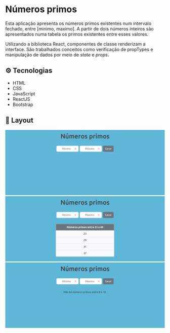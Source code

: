 # Números primos

Esta aplicação apresenta os números primos existentes num intervalo fechado, entre [minimo, maximo]. A partir de dois números inteiros são apresentados numa tabela os primos existentes entre esses valores.

Utilizando a biblioteca React, componentes de classe renderizam a interface. São trabalhados conceitos como verificação de propTypes e manipulação de dados por meio de *state* e *props*.

##  :gear: Tecnologias

- HTML
- CSS
- JavaScript
- ReactJS
- Bootstrap

##  :art: Layout

![layout1](img/layout1.png)
![layout2](img/layout2.png)
![layout3](img/layout3.png)
